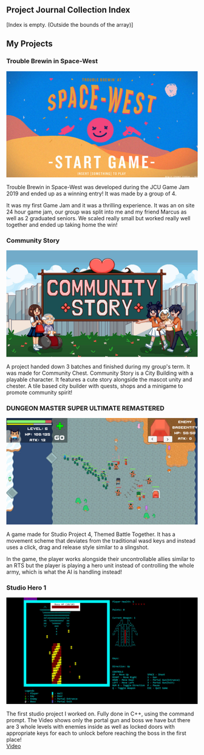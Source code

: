 ## Project Journal Collection Index

[Index is empty. (Outside the bounds of the array)]

## My Projects
### Trouble Brewin in Space-West
![Image](Images/SpaceWest.jpg)

Trouble Brewin in Space-West was developed during the JCU Game Jam 2019 and ended up as a winning entry! It was made by a group of 4. 

It was my first Game Jam and it was a thrilling experience. It was an on site 24 hour game jam, our group  was split into me and my friend Marcus as well as 2 graduated seniors. We scaled really small but worked really well together and ended up taking home the win!

### Community Story
![Image](Images/CommunityStory.jpg)

A project handed down 3 batches and finished during my group's term. It was made for Community Chest. Community Story is a City Building with a playable character. It features a cute story alongside the mascot unity and chester. A tile based city builder with quests, shops and a minigame to promote community spirit!

### DUNGEON MASTER SUPER ULTIMATE REMASTERED
![Image](Images/DUNGEONMASTERSUPERULTIMATEREMASTERED.jpg)

A game made for Studio Project 4, Themed Battle Together. It has a movement scheme that deviates from the traditional wasd keys and instead uses a click, drag and release style similar to a slingshot. 

In the game, the player works alongside their uncontrollable allies similar to an RTS but the player is playing a hero unit instead of controlling the whole army, which is what the AI is handling instead! 

### Studio Hero 1
![Image](Images/StudioHero1.jpg)

The first studio project I worked on. Fully done in C++, using the command prompt. The Video shows only the portal gun and boss we have but there are 3 whole levels with enemies inside as well as locked doors with appropriate keys for each to unlock before reaching the boss in the first place!  
[Video](https://www.youtube.com/watch?v=NocqESOJLe8)

